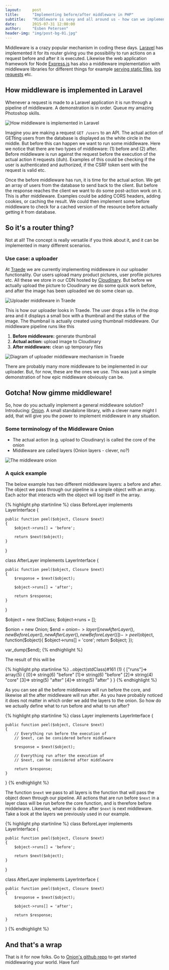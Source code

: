 ```yaml
---
layout:     post
title:      "Implementing before/after middleware in PHP"
subtitle:   "Middleware is sexy and all around us - how can we implement a general solution?"
date:       2015-07-31 12:00:00
author:     "Esben Petersen"
header-img: "img/post-bg-01.jpg"
---
```


<p>
    Middleware is a crazy popular mechanism in coding these days.
    <a href="http://laravel.com/docs/5.1/middleware">Laravel</a> has implemented it for its router giving
    you the possibility to run actions on a request before and after it is executed. Likewise the web application
    framework for Node <a href="http://expressjs.com/guide/using-middleware.html">Express.js</a> has
    also a middleware implementation with middleware libraries for different things
    for example <a href="https://www.npmjs.com/package/serve-static">serving static files</a>,
    <a href="https://www.npmjs.com/package/morgan">log requests</a> etc.
</p>

## How middleware is implemented in Laravel

<p>
    Whenever a request is made to a Laravel application it is run through a pipeline
    of middleware. A demonstration is in order. Queue my amazing Photoshop skills.
</p>

<img src="/img/middleware.jpg" alt="How middleware is implemented in Laravel">

<p>
    Imagine you are making a request <code>GET /users</code> to an
    API. The actual action of GETting users from the database is displayed as the
    white circle in the middle. But before this can happen we want to run some middleware.
    Here we notice that there are two types of middleware: (1) before and (2) after.
    Before middleware is run against the request before the execution of the actual
    action it requests (duh). Examples of this could be checking if the user
    is authenticated and authorized, if the CSRF token sent with the request is valid
    etc.
</p>

<p>
    Once the before middleware has run, it is time for the actual action. We
    get an array of users from the database to send back to the client. But before
    the response reaches the client we want to do some post-action work on it.
    This is after middleware. Examples could be adding CORS headers, adding cookies,
    or caching the result. We could then implement some before middleware to
    check for a cached version of the resource before actually getting it
    from database.
</p>

## So it's a router thing?

<p>
    Not at all! The concept is really versatile if you think about it, and it can be implemented in
    many different scenarios.
</p>

### Use case: a uploader

<p>
    At <a href="http://traede.com">Traede</a> we are currently implementing middleware in our
    uploader functionality. Our users upload many product pictures, user profile pictures
    etc. All these we store in our CDN hosted by <a href="http://cloudinary.com">Cloudinary</a>.
    But before we actually upload the picture to Cloudinary we do some quick work
    before, and after the image has been uploaded we do some clean up.
</p>

<img src="/img/middleware2.png" alt="Uploader middleware in Traede">

<p>
    This is how our uploader looks in Traede. The user drops a file in the drop area and it
    displays a small box with a thumbnail and the status of the image. The thumbnail is
    actually created using thumbnail middleware. Our middleware pipeline runs like this
</p>

<ol>
    <li><strong>Before middleware:</strong> generate thumbnail</li>
    <li><strong>Actual action:</strong> upload image to Cloudinary</li>
    <li><strong>After middleware:</strong> clean up temporary files</li>
</ol>

<img src="/img/middleware3.jpg" alt="Diagram of uploader middleware mechanism in Traede">

<p>
    There are probably many more middleware to be implemented in our uploader. But, for now,
    these are the ones we use. This was just a simple demonstration of how epic
    middleware obviously can be.
</p>

## Gotcha! Now gimme middleware!

<p>
    So, how do you actually implement a general middleware solution? Introducing:
    <a href="http://github.com/esbenp/onion">Onion</a>. A small standalone library,
    with a clever name might I add, that will give you the power to implement
    middleware in any situation.
</p>

### Some terminology of the Middleware Onion

<ul>
    <li>The actual action (e.g. upload to Cloudinary) is called the core of the onion</li>
    <li>Middleware are called layers (Onion layers - clever, no?)</li>
</ul>

<img src="/img/middleware4.jpg" alt="The middleware onion">

### A quick example

<p>
    The below example has two different middleware layers: a before and after.
    The object we pass through our pipeline is a simple object with an array.
    Each actor that interacts with the object will log itself in the array.
</p>

{% highlight php startinline %}
class BeforeLayer implements LayerInterface {

    public function peel($object, Closure $next)
    {
        $object->runs[] = 'before';

        return $next($object);
    }

}

class AfterLayer implements LayerInterface {

    public function peel($object, Closure $next)
    {
        $response = $next($object);

        $object->runs[] = 'after';

        return $response;
    }

}

$object = new StdClass;
$object->runs = [];

$onion = new Onion;
$end = $onion->layer([
                new AfterLayer(),
                new BeforeLayer(),
                new AfterLayer(),
                new BeforeLayer()
            ])
            ->peel($object, function($object){
                $object->runs[] = 'core';
                return $object;
            });

var_dump($end);
{% endhighlight %}

<p>
    The result of this will be
</p>

{% highlight php startinline %}
..object(stdClass)#161 (1) {
  ["runs"]=>
  array(5) {
    [0]=>
    string(6) "before"
    [1]=>
    string(6) "before"
    [2]=>
    string(4) "core"
    [3]=>
    string(5) "after"
    [4]=>
    string(5) "after"
  }
}
{% endhighlight %}

<p>
    As you can see all the before middleware will run before the core,
    and likewise all the after middleware will run after. As you have probably
    noticed it does not matter in which order we add the layers to the onion.
    So how do we actually define what to run before and what to run after?
</p>

{% highlight php startinline %}
class Layer implements LayerInterface {

    public function peel($object, Closure $next)
    {
        // Everything run before the execution of
        // $next, can be considered before middleware

        $response = $next($object);

        // Everything run after the execution of
        // $next, can be considered after middleware

        return $response;
    }

}
{% endhighlight %}

<p>
    The function <code>$next</code> we pass to all layers is the function that
    will pass the object down through our pipeline. All actions that are run
    before <code>$next</code> in a layer class will be run before the core function,
    and is therefore before middelware. Likewise, whatever is done after <code>$next</code>
    is next middleware. Take a look at the layers we previously used in our example.
</p>

{% highlight php startinline %}
class BeforeLayer implements LayerInterface {

    public function peel($object, Closure $next)
    {
        $object->runs[] = 'before';

        return $next($object);
    }

}

class AfterLayer implements LayerInterface {

    public function peel($object, Closure $next)
    {
        $response = $next($object);

        $object->runs[] = 'after';

        return $response;
    }

}
{% endhighlight %}

## And that's a wrap

<p>
    That is it for now folks. Go to <a href="http://github.com/esbenp/onion">Onion's github repo</a>
    to get started middlewaring your world. Have fun!
</p>
